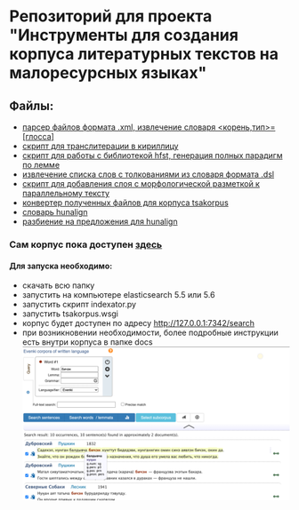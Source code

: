 # Репозиторий для проекта "Инструменты для создания корпуса литературных текстов на малоресурсных языках"
## Файлы:
* [парсер файлов формата .xml, извлечение словаря <корень,тип>=[глосса]](https://github.com/victoriassazonova/corpora_instruments/blob/main/corpus_parser.py)
* [скрипт для транслитерации в кириллицу](https://github.com/victoriassazonova/corpora_instruments/blob/main/transliteration.py)
* [скрипт для работы с библиотекой hfst, генерация полных парадигм по лемме](https://github.com/victoriassazonova/corpora_instruments/blob/main/hfst_task)
* [извлечение списка слов с толкованиями из словаря формата .dsl](https://github.com/victoriassazonova/corpora_instruments/blob/main/dsl_dict)
* [скрипт для добавления слоя с морфологической разметкой к параллельному тексту](https://github.com/victoriassazonova/corpora_instruments/tree/main/analyze_aligned_text)
* [конвертер полученных файлов для корпуса tsakorpus](https://github.com/victoriassazonova/corpora_instruments/tree/main/customtxt2json.py)
* [словарь hunalign](https://github.com/victoriassazonova/corpora_instruments/tree/main/g.dic)
* [разбиение на предложения для hunalign](https://github.com/victoriassazonova/corpora_instruments/blob/main/split_texts.ipynb)

### Сам корпус пока доступен [здесь](https://drive.google.com/drive/folders/1LjB1m8oUrQo-YRfkNo48i9DdSsZGOpwN?usp=sharing)
#### Для запуска необходимо:
* скачать всю папку
* запустить на компьютере elasticsearch 5.5 или 5.6
* запустить скрипт indexator.py
* запустить tsakorpus.wsgi
* корпус будет доступен по адресу http://127.0.0.1:7342/search
* при возникновении необходимости, более подробные инструкции есть внутри корпуса в папке docs
![alt text](img/corpus.png "Описание будет тут")
